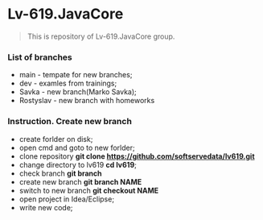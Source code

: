 # Lv-619.JavaCore

> This is repository of Lv-619.JavaCore group.

### List of branches

- main - tempate for new branches;
- dev - examles from trainings;
- Savka - new branch(Marko Savka);
- Rostyslav - new branch with homeworks

### Instruction. Create new branch

- create forlder on disk;
- open cmd and goto to new forlder;
- clone repository **git clone https://github.com/softservedata/lv619.git**
- change directory to lv619 **cd lv619**;
- check branch **git branch**
- create new branch **git branch NAME**
- switch to new branch **git checkout NAME**
- open project in Idea/Eclipse;
- write new code;
